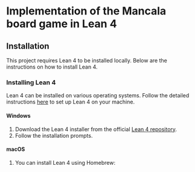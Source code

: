 # Implementation of the Mancala board game in Lean 4

## Installation

This project requires Lean 4 to be installed locally. Below are the instructions on how to install Lean 4.

### Installing Lean 4

Lean 4 can be installed on various operating systems. Follow the detailed instructions [here](https://leanprover.github.io/lean4/doc/quickstart.html) to set up Lean 4 on your machine.

#### Windows

1. Download the Lean 4 installer from the official [Lean 4 repository](https://leanprover.github.io/lean4/doc/quickstart.html).
2. Follow the installation prompts.

#### macOS

1. You can install Lean 4 using Homebrew:
